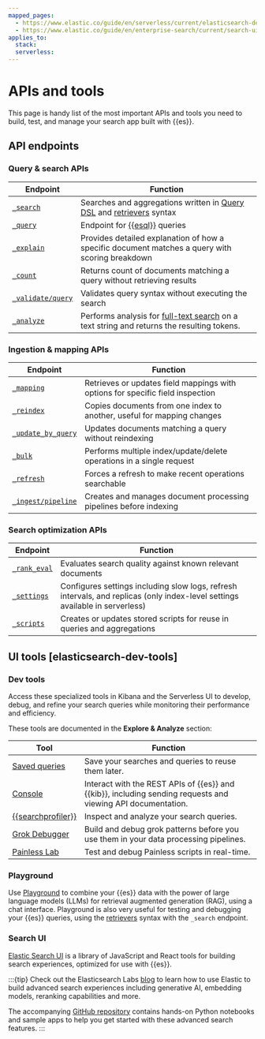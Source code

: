 ```yaml
---
mapped_pages:
  - https://www.elastic.co/guide/en/serverless/current/elasticsearch-dev-tools.html
  - https://www.elastic.co/guide/en/enterprise-search/current/search-ui.html
applies_to:
  stack:
  serverless:
---
```


# APIs and tools

This page is handy list of the most important APIs and tools you need to build, test, and manage your search app built with {{es}}.

## API endpoints

### Query & search APIs

| Endpoint | Function |
|----------|----------|
| [`_search`](https://www.elastic.co/docs/api/doc/elasticsearch/v8/group/endpoint-search) | Searches and aggregations written in [Query DSL](/explore-analyze/query-filter/languages/querydsl.md) and [retrievers](retrievers-overview.md) syntax |
| [`_query`](https://www.elastic.co/docs/api/doc/elasticsearch/v8/group/endpoint-esql)| Endpoint for [{{esql}}](/explore-analyze/query-filter/languages/esql.md) queries |
| [`_explain`](https://www.elastic.co/docs/api/doc/elasticsearch/v8/operation/operation-explain) | Provides detailed explanation of how a specific document matches a query with scoring breakdown |
| [`_count`](https://www.elastic.co/docs/api/doc/elasticsearch/v8/operation/operation-count) | Returns count of documents matching a query without retrieving results |
| [`_validate/query`](https://www.elastic.co/docs/api/doc/elasticsearch/v8/operation/operation-indices-validate-query) | Validates query syntax without executing the search |
| [`_analyze`](https://www.elastic.co/guide/en/elasticsearch/reference/current/indices-analyze.html) | Performs analysis for [full-text search](./full-text.md) on a text string and returns the resulting tokens. |

### Ingestion & mapping APIs

| Endpoint | Function |
|----------|----------|
| [`_mapping`](https://www.elastic.co/docs/api/doc/elasticsearch/v8/operation/operation-indices-get-field-mapping) | Retrieves or updates field mappings with options for specific field inspection |
| [`_reindex`](https://www.elastic.co/docs/api/doc/elasticsearch/v8/operation/operation-reindex) | Copies documents from one index to another, useful for mapping changes |
| [`_update_by_query`](https://www.elastic.co/docs/api/doc/elasticsearch/v8/operation/operation-update-by-query) | Updates documents matching a query without reindexing |
| [`_bulk`](https://www.elastic.co/docs/api/doc/elasticsearch/v8/operation/operation-bulk-1) | Performs multiple index/update/delete operations in a single request |
| [`_refresh`](https://www.elastic.co/docs/api/doc/elasticsearch/v8/operation/operation-indices-refresh-3) | Forces a refresh to make recent operations searchable |
| [`_ingest/pipeline`](https://www.elastic.co/docs/api/doc/elasticsearch/v8/group/endpoint-ingest) | Creates and manages document processing pipelines before indexing |

### Search optimization APIs

| Endpoint | Function |
|----------|----------|
| [`_rank_eval`](https://www.elastic.co/docs/api/doc/elasticsearch/v8/operation/operation-rank-eval)| Evaluates search quality against known relevant documents |
| [`_settings`](https://www.elastic.co/docs/api/doc/elasticsearch/v8/operation/operation-indices-get-settings-1) | Configures settings including slow logs, refresh intervals, and replicas (only index-level settings available in serverless) |
| [`_scripts`](https://www.elastic.co/docs/api/doc/elasticsearch/v8/group/endpoint-script) | Creates or updates stored scripts for reuse in queries and aggregations |


## UI tools [elasticsearch-dev-tools]

### Dev tools

Access these specialized tools in Kibana and the Serverless UI to develop, debug, and refine your search queries while monitoring their performance and efficiency.

These tools are documented in the **Explore & Analyze** section:

| Tool | Function |
|------|----------|
| [Saved queries](/explore-analyze/query-filter/tools/saved-queries.md) | Save your searches and queries to reuse them later. |
| [Console](/explore-analyze/query-filter/tools/console.md) | Interact with the REST APIs of {{es}} and {{kib}}, including sending requests and viewing API documentation. |
| [{{searchprofiler}}](/explore-analyze/query-filter/tools/search-profiler.md) | Inspect and analyze your search queries. |
| [Grok Debugger](/explore-analyze/query-filter/tools/grok-debugger.md) | Build and debug grok patterns before you use them in your data processing pipelines. |
| [Painless Lab](/explore-analyze/scripting/painless-lab.md) | Test and debug Painless scripts in real-time. |

### Playground

Use [Playground](rag/playground.md) to combine your {{es}} data with the power of large language models (LLMs) for retrieval augmented generation (RAG), using a chat interface. Playground is also very useful for testing and debugging your {{es}} queries, using the [retrievers](retrievers-overview.md) syntax with the `_search` endpoint.

### Search UI

[Elastic Search UI](./site-or-app/search-ui.md) is a library of JavaScript and React tools for building search experiences, optimized for use with {{es}}.

:::{tip}
Check out the Elasticsearch Labs [blog](https://www.elastic.co/search-labs) to learn how to use Elastic to build advanced search experiences including generative AI, embedding models, reranking capabilities and more.

The accompanying [GitHub repository](https://www.github.com/elastic/elasticsearch-labs) contains hands-on Python notebooks and sample apps to help you get started with these advanced search features.
:::